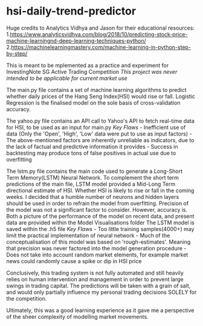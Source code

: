 # hsi-daily-trend-predictor

Huge credits to Analytics Vidhya and Jason for their educational resources:
    1.https://www.analyticsvidhya.com/blog/2018/10/predicting-stock-price-machine-learningnd-deep-learning-techniques-python/
    2.https://machinelearningmastery.com/machine-learning-in-python-step-by-step/


This is meant to be mplemented as a practice and experiment for InvestingNote SG Active Trading Competition
*This project was never intended to be applicable for current market use*

The main.py file contains a set of machine learning algorithms to predict whether daily prices of the Hang Seng Index(HSI) would rise or fall. Logistic Regression is the finalised model on the sole basis of cross-validation accuracy.

The yahoo.py file contains an API call to Yahoo's API to fetch real-time data for HSI, to be used as an input for main.py
    *Key Flaws*
        - Inefficient use of data (Only the 'Open', 'High', 'Low' data were put to use as input factors)
        - The above-mentioned factors are inherently unreliable as indicators, due to the lack of factual and predictive information it provides
        - Success in backtesting may produce tons of false positives in actual use due to overfitting


The lstm.py file contains the main code used to generate a Long-Short Term Memory(LSTM) Neural Network.
To complement the short term predictions of the main file, LSTM model provided a Mid-Long Term directional estimate of HSI. Whether HSI is likely to rise or fall in the coming weeks.
I decided that a humble number of neurons and hidden layers should be used in order to refrain the model from overfitting. Precision of the model was not a significant factor to consider. However, accuracy is.
Both a picture of the performance of the model on recent data, and present data are provided within the Model Visualisations folder
The LSTM model is saved within the .h5 file
    *Key Flaws*
        - Too little training samples(4000+) may limit the practical implementation of neural network
        - Much of the conceptualisation of this model was based on 'rough-estimates'. Meaning that precision was never factored into the model generation procedure
        - Does not take into account random market elements, for example market news could randomly cause a spike or dip in HSI price
        

Conclusively, this trading system is not fully automated and still heavily relies on human intervention and management in order to prevent large swings in trading capital. The predictions will be taken with a grain of salt, and would only partially influence my personal trading decisions SOLELY for the competition.

Ultimately, this was a good learning experience as it gave me a perspective of the sheer complexity of modelling market movements.


